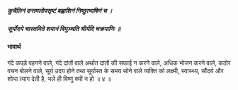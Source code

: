 ##### कुचैलिनं दन्तमलोपसृष्टं बह्वाशिनं निष्ठुरभाषिणं च ।
##### सूर्योदये चास्तमिते शयानं विमुञ्चति श्रीर्यदि चक्रपाणिः ॥

#### भावार्थ

गंदे कपड़े पहनने वाले, गंदे दांतों वाले अर्थात दांतों की सफाई न करने वाले, अधिक भोजन करने वाले, कठोर वचन बोलने वाले, सूर्य उदय होने तथा सूर्यास्त के समय सोने वाले व्यक्ति को लक्ष्मी, स्वास्थ्य, सौंदर्य और शोभा त्याग देती है, भले ही विष्णु क्यों न हो ॥ ४ ॥